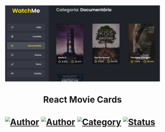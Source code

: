 <p align="center">
   <img src="https://github.com/tfbio/componentizando-a-aplicacao/blob/main/github/sample.jpg"/>
</p>
<h1 align="center">React Movie Cards<h1>
  
[![Author](https://img.shields.io/badge/author-Tfbio-brightgreen)](https://github.com/tfbio)
[![Author](https://img.shields.io/badge/author-Rocketseat-brightgreen)](https://github.com/Rocketseat)
[![Category](https://img.shields.io/badge/category-study-brightgreen)](#)
[![Status](https://img.shields.io/badge/status-finished-brightgreen)](#)
